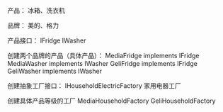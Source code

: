 产品：
冰箱、洗衣机

品牌：
美的、格力

产品接口：
IFridge
IWasher

创建两个品牌的产品（具体产品）：
MediaFridge implements IFridge
MediaWasher implements IWasher
GeliFridge implements IFridge
GeliWasher implements IWasher

创建抽象工厂接口：
IHouseholdElectricFactory   家用电器工厂

创建具体产品等级的工厂
MediaHouseholdFactory
GeliHouseholdFactory
